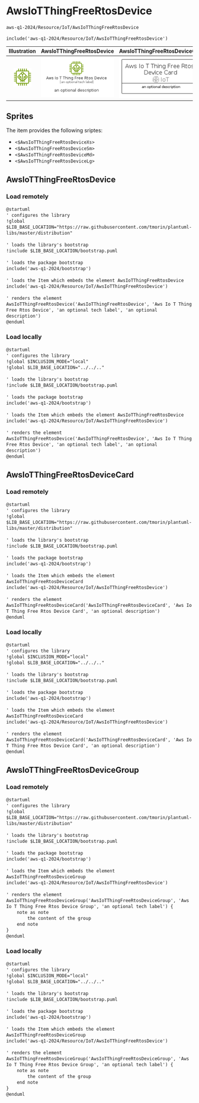# AwsIoTThingFreeRtosDevice


```text
aws-q1-2024/Resource/IoT/AwsIoTThingFreeRtosDevice
```

```text
include('aws-q1-2024/Resource/IoT/AwsIoTThingFreeRtosDevice')
```



| Illustration | AwsIoTThingFreeRtosDevice | AwsIoTThingFreeRtosDeviceCard | AwsIoTThingFreeRtosDeviceGroup |
| :---: | :---: | :---: | :---: |
| ![illustration for Illustration](../../../aws-q1-2024/Resource/IoT/AwsIoTThingFreeRtosDevice.png) | ![illustration for AwsIoTThingFreeRtosDevice](../../../aws-q1-2024/Resource/IoT/AwsIoTThingFreeRtosDevice.Local.png) | ![illustration for AwsIoTThingFreeRtosDeviceCard](../../../aws-q1-2024/Resource/IoT/AwsIoTThingFreeRtosDeviceCard.Local.png) | ![illustration for AwsIoTThingFreeRtosDeviceGroup](../../../aws-q1-2024/Resource/IoT/AwsIoTThingFreeRtosDeviceGroup.Local.png) |



## Sprites
The item provides the following sriptes:

- `<$AwsIoTThingFreeRtosDeviceXs>`
- `<$AwsIoTThingFreeRtosDeviceSm>`
- `<$AwsIoTThingFreeRtosDeviceMd>`
- `<$AwsIoTThingFreeRtosDeviceLg>`





## AwsIoTThingFreeRtosDevice

### Load remotely
```plantuml
@startuml
' configures the library
!global $LIB_BASE_LOCATION="https://raw.githubusercontent.com/tmorin/plantuml-libs/master/distribution"

' loads the library's bootstrap
!include $LIB_BASE_LOCATION/bootstrap.puml

' loads the package bootstrap
include('aws-q1-2024/bootstrap')

' loads the Item which embeds the element AwsIoTThingFreeRtosDevice
include('aws-q1-2024/Resource/IoT/AwsIoTThingFreeRtosDevice')

' renders the element
AwsIoTThingFreeRtosDevice('AwsIoTThingFreeRtosDevice', 'Aws Io T Thing Free Rtos Device', 'an optional tech label', 'an optional description')
@enduml
```

### Load locally
```plantuml
@startuml
' configures the library
!global $INCLUSION_MODE="local"
!global $LIB_BASE_LOCATION="../../.."

' loads the library's bootstrap
!include $LIB_BASE_LOCATION/bootstrap.puml

' loads the package bootstrap
include('aws-q1-2024/bootstrap')

' loads the Item which embeds the element AwsIoTThingFreeRtosDevice
include('aws-q1-2024/Resource/IoT/AwsIoTThingFreeRtosDevice')

' renders the element
AwsIoTThingFreeRtosDevice('AwsIoTThingFreeRtosDevice', 'Aws Io T Thing Free Rtos Device', 'an optional tech label', 'an optional description')
@enduml
```

## AwsIoTThingFreeRtosDeviceCard

### Load remotely
```plantuml
@startuml
' configures the library
!global $LIB_BASE_LOCATION="https://raw.githubusercontent.com/tmorin/plantuml-libs/master/distribution"

' loads the library's bootstrap
!include $LIB_BASE_LOCATION/bootstrap.puml

' loads the package bootstrap
include('aws-q1-2024/bootstrap')

' loads the Item which embeds the element AwsIoTThingFreeRtosDeviceCard
include('aws-q1-2024/Resource/IoT/AwsIoTThingFreeRtosDevice')

' renders the element
AwsIoTThingFreeRtosDeviceCard('AwsIoTThingFreeRtosDeviceCard', 'Aws Io T Thing Free Rtos Device Card', 'an optional description')
@enduml
```

### Load locally
```plantuml
@startuml
' configures the library
!global $INCLUSION_MODE="local"
!global $LIB_BASE_LOCATION="../../.."

' loads the library's bootstrap
!include $LIB_BASE_LOCATION/bootstrap.puml

' loads the package bootstrap
include('aws-q1-2024/bootstrap')

' loads the Item which embeds the element AwsIoTThingFreeRtosDeviceCard
include('aws-q1-2024/Resource/IoT/AwsIoTThingFreeRtosDevice')

' renders the element
AwsIoTThingFreeRtosDeviceCard('AwsIoTThingFreeRtosDeviceCard', 'Aws Io T Thing Free Rtos Device Card', 'an optional description')
@enduml
```

## AwsIoTThingFreeRtosDeviceGroup

### Load remotely
```plantuml
@startuml
' configures the library
!global $LIB_BASE_LOCATION="https://raw.githubusercontent.com/tmorin/plantuml-libs/master/distribution"

' loads the library's bootstrap
!include $LIB_BASE_LOCATION/bootstrap.puml

' loads the package bootstrap
include('aws-q1-2024/bootstrap')

' loads the Item which embeds the element AwsIoTThingFreeRtosDeviceGroup
include('aws-q1-2024/Resource/IoT/AwsIoTThingFreeRtosDevice')

' renders the element
AwsIoTThingFreeRtosDeviceGroup('AwsIoTThingFreeRtosDeviceGroup', 'Aws Io T Thing Free Rtos Device Group', 'an optional tech label') {
    note as note
        the content of the group
    end note
}
@enduml
```

### Load locally
```plantuml
@startuml
' configures the library
!global $INCLUSION_MODE="local"
!global $LIB_BASE_LOCATION="../../.."

' loads the library's bootstrap
!include $LIB_BASE_LOCATION/bootstrap.puml

' loads the package bootstrap
include('aws-q1-2024/bootstrap')

' loads the Item which embeds the element AwsIoTThingFreeRtosDeviceGroup
include('aws-q1-2024/Resource/IoT/AwsIoTThingFreeRtosDevice')

' renders the element
AwsIoTThingFreeRtosDeviceGroup('AwsIoTThingFreeRtosDeviceGroup', 'Aws Io T Thing Free Rtos Device Group', 'an optional tech label') {
    note as note
        the content of the group
    end note
}
@enduml
```

